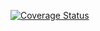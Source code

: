 [![Coverage Status](https://coveralls.io/repos/github/Caipe97/Proyecto-Integral-de-Desarrollo/badge.svg?branch=prueba)](https://coveralls.io/github/Caipe97/Proyecto-Integral-de-Desarrollo?branch=prueba)
